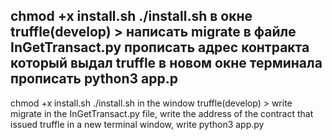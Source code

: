 chmod +x install.sh
./install.sh
в окне truffle(develop) > написать migrate
в файле InGetTransact.py прописать адрес контракта который выдал truffle
в новом окне терминала прописать python3 app.p
--------------------------------------------------------------------
chmod +x install.sh
./install.sh
in the window truffle(develop) > write migrate
in the InGetTransact.py file, write the address of the contract that issued truffle
in a new terminal window, write python3 app.py
